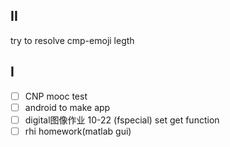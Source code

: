 ## II
try to resolve cmp-emoji legth 

## I
- [ ] CNP mooc test
- [ ] android to make app 
- [ ] digital图像作业 10-22 (fspecial) set get function 
- [ ] rhi homework(matlab gui)
